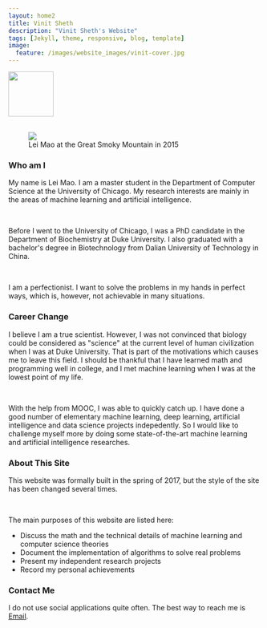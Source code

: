 ```yaml
---
layout: home2
title: Vinit Sheth
description: "Vinit Sheth's Website"
tags: [Jekyll, theme, responsive, blog, template]
image:
  feature: /images/website_images/vinit-cover.jpg
---
```


<div>
<img id = "signature" src = "{{ site.url }}/images/author_images/leimao_chinese_cropped.png">
<style>
#signature {
  display: block;
  width: 90px;
  height: auto;
}
</style>
</div>

<br />

<div class = "titled-image">
<figure class = "titled-image">
    <img src = "{{ site.url }}/images/author_images/Optimized-Lei-Smoky_Mountain.JPG">
    <figcaption>Lei Mao at the Great Smoky Mountain in 2015</figcaption>
</figure>
</div>


### Who am I

My name is Lei Mao. I am a master student in the Department of Computer Science at the University of Chicago. My research interests are mainly in the areas of machine learning and artificial intelligence. 

<br />

Before I went to the University of Chicago, I was a PhD candidate in the Department of Biochemistry at Duke University. I also graduated with a bachelor's degree in Biotechnology from Dalian University of Technology in China.

<br />

I am a perfectionist. I want to solve the problems in my hands in perfect ways, which is, however, not achievable in many situations.

### Career Change

I believe I am a true scientist. However, I was not convinced that biology could be considered as "science" at the current level of human civilization when I was at Duke University. That is part of the motivations which causes me to leave this field. I should be thankful that I have learned math and programming well in college, and I met machine learning when I was at the lowest point of my life. 

<br />

With the help from MOOC, I was able to quickly catch up. I have done a good number of elementary machine learning, deep learning, artificial intelligence and data science projects indepedently. So I would like to challenge myself more by doing some state-of-the-art machine learning and artificial intelligence researches.

### About This Site

This website was formally built in the spring of 2017, but the style of the site has been changed several times. 

<br />

The main purposes of this website are listed here:
* Discuss the math and the technical details of machine learning and computer science theories
* Document the implementation of algorithms to solve real problems
* Present my independent research projects
* Record my personal achievements

### Contact Me

I do not use social applications quite often. The best way to reach me is [Email](mailto:dukeleimao@gmail.com).

